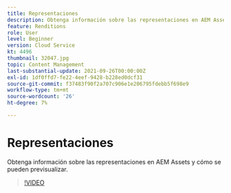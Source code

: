 ```yaml
---
title: Representaciones
description: Obtenga información sobre las representaciones en AEM Assets y cómo se pueden previsualizar.
feature: Renditions
role: User
level: Beginner
version: Cloud Service
kt: 4496
thumbnail: 32047.jpg
topic: Content Management
last-substantial-update: 2021-09-26T00:00:00Z
exl-id: 1df0ffd7-fe22-4eef-9428-b228ed0dcf31
source-git-commit: f37483f90f2a707c906e1e206795fdebb5f698e9
workflow-type: tm+mt
source-wordcount: '26'
ht-degree: 7%

---
```


# Representaciones

Obtenga información sobre las representaciones en AEM Assets y cómo se pueden previsualizar.

>[!VIDEO](https://video.tv.adobe.com/v/32047/?quality=12&learn=on&hidetitle=true)
